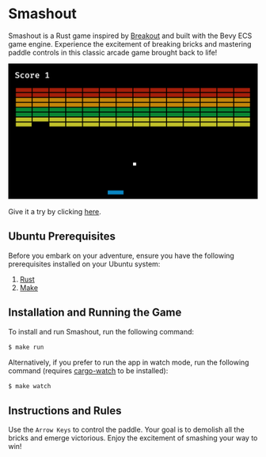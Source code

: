 # Smashout

Smashout is a Rust game inspired by [Breakout](<https://en.wikipedia.org/wiki/Breakout_(video_game)>) and built with the Bevy ECS game engine. Experience the excitement of breaking bricks and mastering paddle controls in this classic arcade game brought back to life!

![smashout](./docs/smashout.png)

Give it a try by clicking [here](https://pacna.github.io/smashout/).

## Ubuntu Prerequisites

Before you embark on your adventure, ensure you have the following prerequisites installed on your Ubuntu system:

1. [Rust](https://www.rust-lang.org/tools/install)
2. [Make](https://www.gnu.org/software/make/)

## Installation and Running the Game

To install and run Smashout, run the following command:

```bash
$ make run
```

Alternatively, if you prefer to run the app in watch mode, run the following command (requires [cargo-watch](https://crates.io/crates/cargo-watch) to be installed):

```bash
$ make watch
```

## Instructions and Rules

Use the `Arrow Keys` to control the paddle. Your goal is to demolish all the bricks and emerge victorious. Enjoy the excitement of smashing your way to win!
